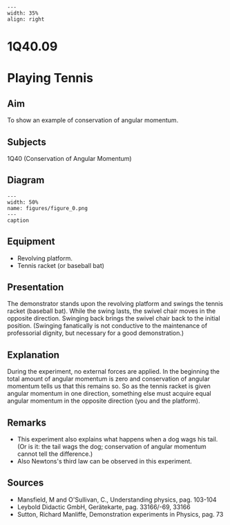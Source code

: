 
```{figure} /figures/busy.png
---
width: 35%
align: right
```
# 1Q40.09 
  # Playing Tennis 
    
  
## Aim   
 To show an example of conservation of angular momentum.    
  
## Subjects   
 1Q40 (Conservation of Angular Momentum)   
  
## Diagram   
   
```{figure} figures/figure_0.png  
---  
width: 50%  
name: figures/figure_0.png  
---  
caption  
``` 
      
  
## Equipment   
 
 *  Revolving platform. 
 *  Tennis racket (or baseball bat)
    
  
## Presentation   
 The demonstrator stands upon the revolving platform and swings the tennis racket (baseball bat). While the swing lasts, the swivel chair moves in the opposite direction. Swinging back brings the swivel chair back to the initial position. (Swinging fanatically is not conductive to the maintenance of professorial dignity, but necessary for a good demonstration.)    
  
## Explanation   
 During the experiment, no external forces are applied. In the beginning the total amount of angular momentum is zero and conservation of angular momentum tells us that this remains so. So as the tennis racket is given angular momentum in one direction, something else must acquire equal angular momentum in the opposite direction (you and the platform).    
  
## Remarks   
 
 *  This experiment also explains what happens when a dog wags his tail. (Or is it: the tail wags the dog; conservation of angular momentum cannot tell the difference.) 
 *  Also Newtons's third law can be observed in this experiment.
   
  
## Sources   
 
 *  Mansfield, M and O'Sullivan, C., Understanding physics, pag. 103-104 
 *  Leybold Didactic GmbH, Gerätekarte, pag. 33166/-69, 33166 
 *  Sutton, Richard Manliffe, Demonstration experiments in Physics, pag. 73
  